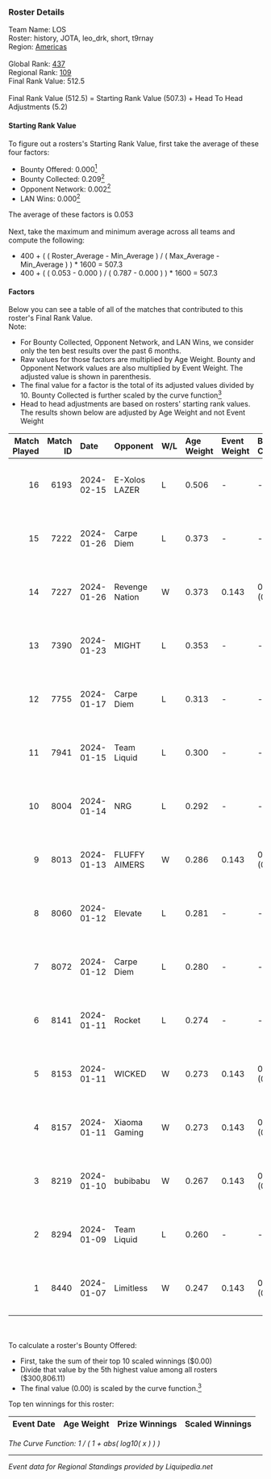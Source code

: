 ### Roster Details<br />
Team Name: LOS<br />
Roster: history, JOTA, leo_drk, short, t9rnay<br />
Region: [Americas]( ../standings_americas.md)<br />
<br />
Global Rank: [437](../standings_global.md)<br />
Regional Rank: [109]( ../standings_americas.md)<br />
Final Rank Value:  512.5<br />
<br />
Final Rank Value (512.5) = Starting Rank Value (507.3) + Head To Head Adjustments (5.2)<br />

#### Starting Rank Value<br />
To figure out a rosters's Starting Rank Value, first take the average of these four factors:<br />
- Bounty Offered: 0.000[<sup>1</sup>](#table2)
- Bounty Collected: 0.209[<sup>2</sup>](#table1)
- Opponent Network: 0.002[<sup>2</sup>](#table1)
- LAN Wins: 0.000[<sup>2</sup>](#table1)

The average of these factors is 0.053<br />
<br />
Next, take the maximum and minimum average across all teams and compute the following:<br />
- 400 + ( ( Roster_Average - Min_Average ) / ( Max_Average - Min_Average ) ) * 1600 = 507.3
- 400 + ( ( 0.053 - 0.000 ) / ( 0.787 - 0.000 ) ) * 1600 = 507.3


#### Factors<br />
Below you can see a table of all of the matches that contributed to this roster's Final Rank Value.<br />
Note:<br />

- For Bounty Collected, Opponent Network, and LAN Wins, we consider only the ten best results over the past 6 months.
- Raw values for those factors are multiplied by Age Weight. Bounty and Opponent Network values are also multiplied by Event Weight. The adjusted value is shown in parenthesis.
- The final value for a factor is the total of its adjusted values divided by 10. Bounty Collected is further scaled by the curve function[<sup>3</sup>](#curveFunction)
- Head to head adjustments are based on rosters' starting rank values. The results shown below are adjusted by Age Weight and not Event Weight
<span id="table1"></span><br />


| Match Played | Match ID | Date       | Opponent       | W/L | Age Weight | Event Weight | Bounty Collected | Opponent Network | LAN Wins  | H2H Adj. | Roster                                |
| -: | -: | :- | :- | :- | :- | :- | :- | :- | :- | -: | :- |
|           16 |     6193 | 2024-02-15 | E-Xolos LAZER  | L   | 0.506      | -            | -                | -                | -         |   -10.51 | history, JOTA, leo_drk, short, t9rnay |
|           15 |     7222 | 2024-01-26 | Carpe Diem     | L   | 0.373      | -            | -                | -                | -         |    -4.26 | history, JOTA, leo_drk, short, t9rnay |
|           14 |     7227 | 2024-01-26 | Revenge Nation | W   | 0.373      | 0.143        | 0.019 (0.001)    | 0.186 (0.010)    | 0 (0.000) |     8.71 | history, JOTA, leo_drk, short, t9rnay |
|           13 |     7390 | 2024-01-23 | MIGHT          | L   | 0.353      | -            | -                | -                | -         |    -3.16 | history, JOTA, leo_drk, short, t9rnay |
|           12 |     7755 | 2024-01-17 | Carpe Diem     | L   | 0.313      | -            | -                | -                | -         |    -3.47 | history, JOTA, leo_drk, short, t9rnay |
|           11 |     7941 | 2024-01-15 | Team Liquid    | L   | 0.300      | -            | -                | -                | -         |    -0.02 | history, JOTA, leo_drk, short, t9rnay |
|           10 |     8004 | 2024-01-14 | NRG            | L   | 0.292      | -            | -                | -                | -         |    -1.36 | history, JOTA, leo_drk, short, t9rnay |
|            9 |     8013 | 2024-01-13 | FLUFFY AIMERS  | W   | 0.286      | 0.143        | 0.001 (0.000)    | 0.026 (0.001)    | 0 (0.000) |     5.74 | history, JOTA, leo_drk, short, t9rnay |
|            8 |     8060 | 2024-01-12 | Elevate        | L   | 0.281      | -            | -                | -                | -         |    -1.28 | history, JOTA, leo_drk, short, t9rnay |
|            7 |     8072 | 2024-01-12 | Carpe Diem     | L   | 0.280      | -            | -                | -                | -         |    -3.07 | history, JOTA, leo_drk, short, t9rnay |
|            6 |     8141 | 2024-01-11 | Rocket         | L   | 0.274      | -            | -                | -                | -         |    -4.13 | history, JOTA, leo_drk, short, t9rnay |
|            5 |     8153 | 2024-01-11 | WICKED         | W   | 0.273      | 0.143        | 0.009 (0.000)    | 0.129 (0.005)    | 0 (0.000) |     6.48 | history, JOTA, leo_drk, short, t9rnay |
|            4 |     8157 | 2024-01-11 | Xiaoma Gaming  | W   | 0.273      | 0.143        | 0.005 (0.000)    | 0.082 (0.003)    | 0 (0.000) |     6.77 | history, JOTA, leo_drk, short, t9rnay |
|            3 |     8219 | 2024-01-10 | bubibabu       | W   | 0.267      | 0.143        | 0.000 (0.000)    | 0.007 (0.000)    | 0 (0.000) |     2.95 | history, JOTA, leo_drk, short, t9rnay |
|            2 |     8294 | 2024-01-09 | Team Liquid    | L   | 0.260      | -            | -                | -                | -         |    -0.01 | history, JOTA, leo_drk, short, t9rnay |
|            1 |     8440 | 2024-01-07 | Limitless      | W   | 0.247      | 0.143        | 0.001 (0.000)    | 0.123 (0.004)    | 0 (0.000) |     5.79 | history, JOTA, leo_drk, short, t9rnay |

<br />
<span id="table2"></span><br />
To calculate a roster's Bounty Offered:<br />

- First, take the sum of their top 10 scaled winnings ($0.00)
- Divide that value by the 5th highest value among all rosters ($300,806.11)
- The final value (0.00) is scaled by the curve function.[<sup>3</sup>](#curveFunction)

Top ten winnings for this roster:<br />

| Event Date | Age Weight | Prize Winnings | Scaled Winnings |
| :- | -: | :- | :- |


<span id="curveFunction"></span>_The Curve Function: 1 / ( 1 + abs( log10( x ) ) )_<br />

---
_Event data for Regional Standings provided by Liquipedia.net_<br />
